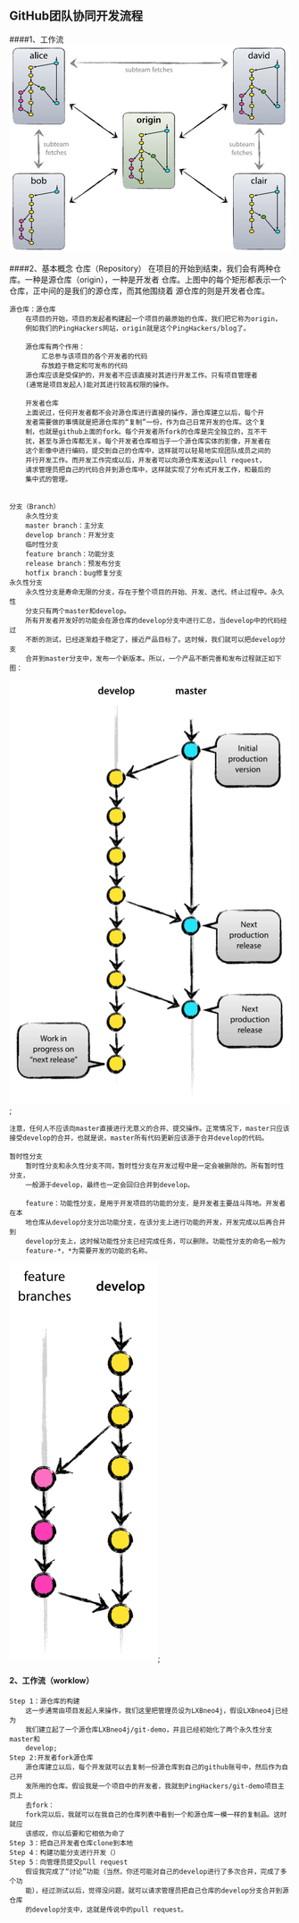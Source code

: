 ## GitHub团队协同开发流程
####1、工作流
![image](https://raw.githubusercontent.com/livoras/blog-images/master/git/centr-decentr@2x.png)

####2、基本概念
    仓库（Repository）
      在项目的开始到结束，我们会有两种仓库。一种是源仓库（origin），一种是开发者
      仓库。上图中的每个矩形都表示一个仓库，正中间的是我们的源仓库，而其他围绕着
      源仓库的则是开发者仓库。
      
    源仓库：源仓库
        在项目的开始，项目的发起者构建起一个项目的最原始的仓库，我们把它称为origin，
        例如我们的PingHackers网站，origin就是这个PingHackers/blog了。
        
        源仓库有两个作用：
            汇总参与该项目的各个开发者的代码
            存放趋于稳定和可发布的代码
        源仓库应该是受保护的，开发者不应该直接对其进行开发工作。只有项目管理者
        (通常是项目发起人)能对其进行较高权限的操作。
        
        开发者仓库
        上面说过，任何开发者都不会对源仓库进行直接的操作，源仓库建立以后，每个开
        发者需要做的事情就是把源仓库的“复制”一份，作为自己日常开发的仓库。这个复
        制，也就是github上面的fork。每个开发者所fork的仓库是完全独立的，互不干
        扰，甚至与源仓库都无关。每个开发者仓库相当于一个源仓库实体的影像，开发者在
        这个影像中进行编码，提交到自己的仓库中，这样就可以轻易地实现团队成员之间的
        并行开发工作。而开发工作完成以后，开发者可以向源仓库发送pull request，
        请求管理员把自己的代码合并到源仓库中，这样就实现了分布式开发工作，和最后的
        集中式的管理。
        
        
    分支（Branch）
        永久性分支
        master branch：主分支
        develop branch：开发分支
        临时性分支
        feature branch：功能分支
        release branch：预发布分支
        hotfix branch：bug修复分支
    永久性分支
        永久性分支是寿命无限的分支，存在于整个项目的开始、开发、迭代、终止过程中。永久性
        分支只有两个master和develop。
        所有开发者开发好的功能会在源仓库的develop分支中进行汇总，当develop中的代码经过
        不断的测试，已经逐渐趋于稳定了，接近产品目标了。这时候，我们就可以把develop分支
        合并到master分支中，发布一个新版本。所以，一个产品不断完善和发布过程就正如下图：
   ![image](https://raw.githubusercontent.com/livoras/blog-images/master/git/main-branches@2x.png);
   
    注意，任何人不应该向master直接进行无意义的合并、提交操作。正常情况下，master只应该
    接受develop的合并，也就是说，master所有代码更新应该源于合并develop的代码。
    
    暂时性分支
        暂时性分支和永久性分支不同，暂时性分支在开发过程中是一定会被删除的。所有暂时性分支，
        一般源于develop，最终也一定会回归合并到develop。
        
        feature：功能性分支，是用于开发项目的功能的分支，是开发者主要战斗阵地。开发者在本
        地仓库从develop分支分出功能分支，在该分支上进行功能的开发，开发完成以后再合并到
        develop分支上，这时候功能性分支已经完成任务，可以删除。功能性分支的命名一般为
        feature-*，*为需要开发的功能的名称。
   ![](https://raw.githubusercontent.com/livoras/blog-images/master/git/fb@2x.png);
    

#### 2、工作流（worklow）
    Step 1：源仓库的构建
        这一步通常由项目发起人来操作，我们这里把管理员设为LXBneo4j，假设LXBneo4j已经为
        我们建立起了一个源仓库LXBneo4j/git-demo，并且已经初始化了两个永久性分支master和
        develop;
    Step 2:开发者fork源仓库
        源仓库建立以后，每个开发就可以去复制一份源仓库到自己的github账号中，然后作为自己开
        发所用的仓库。假设我是一个项目中的开发者，我就到PingHackers/git-demo项目主页上
        去fork：
        fork完以后，我就可以在我自己的仓库列表中看到一个和源仓库一模一样的复制品。这时就应
        该感叹，你以后要和它相依为命了
    Step 3：把自己开发者仓库clone到本地
    Step 4：构建功能分支进行开发（）
    Step 5：向管理员提交pull request
        假设我完成了“讨论”功能（当然，你还可能对自己的develop进行了多次合并，完成了多个功
        能），经过测试以后，觉得没问题，就可以请求管理员把自己仓库的develop分支合并到源仓库
        的develop分支中，这就是传说中的pull request。





















